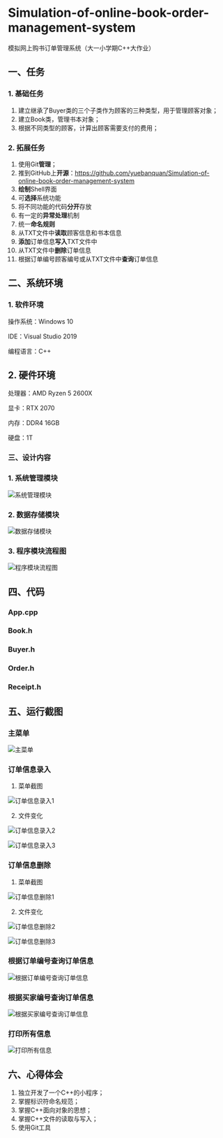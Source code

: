 # Simulation-of-online-book-order-management-system
模拟网上购书订单管理系统（大一小学期C++大作业）

## 一、任务

### 1. 基础任务

1. 建立继承了Buyer类的三个子类作为顾客的三种类型，用于管理顾客对象；
2. 建立Book类，管理书本对象；
3. 根据不同类型的顾客，计算出顾客需要支付的费用；



### 2. 拓展任务

1. 使用Git**管理**；
2. 推到GitHub上**开源**：https://github.com/yuebanquan/Simulation-of-online-book-order-management-system
3. **绘制**Shell界面
4. 可**选择**系统功能
5. 将不同功能的代码**分开**存放
6. 有一定的**异常处理**机制
7. 统一**命名规则**
8. 从TXT文件中**读取**顾客信息和书本信息
9. **添加**订单信息**写入**TXT文件中
10. 从TXT文件中**删除**订单信息
11. 根据订单编号顾客编号或从TXT文件中**查询**订单信息



## 二、系统环境

### 1. 软件环境

操作系统：Windows 10

IDE：Visual Studio 2019

编程语言：C++



## 2. 硬件环境

处理器：AMD Ryzen 5 2600X

显卡：RTX 2070

内存：DDR4 16GB

硬盘：1T



### 三、设计内容

### 1. 系统管理模块

![系统管理模块](https://yuebanquan.github.io/2019/07/09/%E5%A4%A7%E4%B8%80%E5%B0%8F%E5%AD%A6%E6%9C%9F%E2%80%94%E2%80%94%E6%A8%A1%E6%8B%9F%E7%BD%91%E4%B8%8A%E8%B4%AD%E4%B9%A6%E8%AE%A2%E5%8D%95%E7%AE%A1%E7%90%86%E7%B3%BB%E7%BB%9F/%E7%B3%BB%E7%BB%9F%E7%AE%A1%E7%90%86%E6%A8%A1%E5%9D%97.jpg)



### 2. 数据存储模块

![数据存储模块](https://yuebanquan.github.io/2019/07/09/%E5%A4%A7%E4%B8%80%E5%B0%8F%E5%AD%A6%E6%9C%9F%E2%80%94%E2%80%94%E6%A8%A1%E6%8B%9F%E7%BD%91%E4%B8%8A%E8%B4%AD%E4%B9%A6%E8%AE%A2%E5%8D%95%E7%AE%A1%E7%90%86%E7%B3%BB%E7%BB%9F/%E6%95%B0%E6%8D%AE%E5%AD%98%E5%82%A8%E6%A8%A1%E5%9D%97.jpg)



### 3. 程序模块流程图

![程序模块流程图](https://yuebanquan.github.io/2019/07/09/%E5%A4%A7%E4%B8%80%E5%B0%8F%E5%AD%A6%E6%9C%9F%E2%80%94%E2%80%94%E6%A8%A1%E6%8B%9F%E7%BD%91%E4%B8%8A%E8%B4%AD%E4%B9%A6%E8%AE%A2%E5%8D%95%E7%AE%A1%E7%90%86%E7%B3%BB%E7%BB%9F/%E7%A8%8B%E5%BA%8F%E6%A8%A1%E5%9D%97%E6%B5%81%E7%A8%8B%E5%9B%BE.jpg)

 

## 四、代码

### App.cpp

### Book.h

### Buyer.h

### Order.h

### Receipt.h


## 五、运行截图

### 主菜单

![主菜单](https://yuebanquan.github.io/2019/07/09/%E5%A4%A7%E4%B8%80%E5%B0%8F%E5%AD%A6%E6%9C%9F%E2%80%94%E2%80%94%E6%A8%A1%E6%8B%9F%E7%BD%91%E4%B8%8A%E8%B4%AD%E4%B9%A6%E8%AE%A2%E5%8D%95%E7%AE%A1%E7%90%86%E7%B3%BB%E7%BB%9F/%E4%B8%BB%E8%8F%9C%E5%8D%95.jpg)



### 订单信息录入

1. 菜单截图

![订单信息录入1](https://yuebanquan.github.io/2019/07/09/%E5%A4%A7%E4%B8%80%E5%B0%8F%E5%AD%A6%E6%9C%9F%E2%80%94%E2%80%94%E6%A8%A1%E6%8B%9F%E7%BD%91%E4%B8%8A%E8%B4%AD%E4%B9%A6%E8%AE%A2%E5%8D%95%E7%AE%A1%E7%90%86%E7%B3%BB%E7%BB%9F/%E8%AE%A2%E5%8D%95%E4%BF%A1%E6%81%AF%E5%BD%95%E5%85%A51.jpg)

2. 文件变化

![订单信息录入2](https://yuebanquan.github.io/2019/07/09/%E5%A4%A7%E4%B8%80%E5%B0%8F%E5%AD%A6%E6%9C%9F%E2%80%94%E2%80%94%E6%A8%A1%E6%8B%9F%E7%BD%91%E4%B8%8A%E8%B4%AD%E4%B9%A6%E8%AE%A2%E5%8D%95%E7%AE%A1%E7%90%86%E7%B3%BB%E7%BB%9F/%E8%AE%A2%E5%8D%95%E4%BF%A1%E6%81%AF%E5%BD%95%E5%85%A52.jpg)

![订单信息录入3](https://yuebanquan.github.io/2019/07/09/%E5%A4%A7%E4%B8%80%E5%B0%8F%E5%AD%A6%E6%9C%9F%E2%80%94%E2%80%94%E6%A8%A1%E6%8B%9F%E7%BD%91%E4%B8%8A%E8%B4%AD%E4%B9%A6%E8%AE%A2%E5%8D%95%E7%AE%A1%E7%90%86%E7%B3%BB%E7%BB%9F/%E8%AE%A2%E5%8D%95%E4%BF%A1%E6%81%AF%E5%BD%95%E5%85%A53.jpg)



### 订单信息删除

1. 菜单截图

![订单信息删除1](https://yuebanquan.github.io/2019/07/09/%E5%A4%A7%E4%B8%80%E5%B0%8F%E5%AD%A6%E6%9C%9F%E2%80%94%E2%80%94%E6%A8%A1%E6%8B%9F%E7%BD%91%E4%B8%8A%E8%B4%AD%E4%B9%A6%E8%AE%A2%E5%8D%95%E7%AE%A1%E7%90%86%E7%B3%BB%E7%BB%9F/%E8%AE%A2%E5%8D%95%E4%BF%A1%E6%81%AF%E5%88%A0%E9%99%A41.jpg)

2. 文件变化

![订单信息删除2](https://yuebanquan.github.io/2019/07/09/%E5%A4%A7%E4%B8%80%E5%B0%8F%E5%AD%A6%E6%9C%9F%E2%80%94%E2%80%94%E6%A8%A1%E6%8B%9F%E7%BD%91%E4%B8%8A%E8%B4%AD%E4%B9%A6%E8%AE%A2%E5%8D%95%E7%AE%A1%E7%90%86%E7%B3%BB%E7%BB%9F/%E8%AE%A2%E5%8D%95%E4%BF%A1%E6%81%AF%E5%88%A0%E9%99%A42.jpg)

![订单信息删除3](https://yuebanquan.github.io/2019/07/09/%E5%A4%A7%E4%B8%80%E5%B0%8F%E5%AD%A6%E6%9C%9F%E2%80%94%E2%80%94%E6%A8%A1%E6%8B%9F%E7%BD%91%E4%B8%8A%E8%B4%AD%E4%B9%A6%E8%AE%A2%E5%8D%95%E7%AE%A1%E7%90%86%E7%B3%BB%E7%BB%9F/%E8%AE%A2%E5%8D%95%E4%BF%A1%E6%81%AF%E5%88%A0%E9%99%A43.jpg)



### 根据订单编号查询订单信息

![根据订单编号查询订单信息](https://yuebanquan.github.io/2019/07/09/%E5%A4%A7%E4%B8%80%E5%B0%8F%E5%AD%A6%E6%9C%9F%E2%80%94%E2%80%94%E6%A8%A1%E6%8B%9F%E7%BD%91%E4%B8%8A%E8%B4%AD%E4%B9%A6%E8%AE%A2%E5%8D%95%E7%AE%A1%E7%90%86%E7%B3%BB%E7%BB%9F/%E6%A0%B9%E6%8D%AE%E8%AE%A2%E5%8D%95%E7%BC%96%E5%8F%B7%E6%9F%A5%E8%AF%A2%E8%AE%A2%E5%8D%95%E4%BF%A1%E6%81%AF.jpg)



### 根据买家编号查询订单信息

![根据买家编号查询订单信息](https://yuebanquan.github.io/2019/07/09/%E5%A4%A7%E4%B8%80%E5%B0%8F%E5%AD%A6%E6%9C%9F%E2%80%94%E2%80%94%E6%A8%A1%E6%8B%9F%E7%BD%91%E4%B8%8A%E8%B4%AD%E4%B9%A6%E8%AE%A2%E5%8D%95%E7%AE%A1%E7%90%86%E7%B3%BB%E7%BB%9F/%E6%A0%B9%E6%8D%AE%E4%B9%B0%E5%AE%B6%E7%BC%96%E5%8F%B7%E6%9F%A5%E8%AF%A2%E8%AE%A2%E5%8D%95%E4%BF%A1%E6%81%AF.jpg)



### 打印所有信息

![打印所有信息](https://yuebanquan.github.io/2019/07/09/%E5%A4%A7%E4%B8%80%E5%B0%8F%E5%AD%A6%E6%9C%9F%E2%80%94%E2%80%94%E6%A8%A1%E6%8B%9F%E7%BD%91%E4%B8%8A%E8%B4%AD%E4%B9%A6%E8%AE%A2%E5%8D%95%E7%AE%A1%E7%90%86%E7%B3%BB%E7%BB%9F/%E6%89%93%E5%8D%B0%E6%89%80%E6%9C%89%E4%BF%A1%E6%81%AF.jpg)



## 六、心得体会

1. 独立开发了一个C++的小程序；
2. 掌握标识符命名规范；
3. 掌握C++面向对象的思想；
4. 掌握C++文件的读取与写入；
5. 使用Git工具

